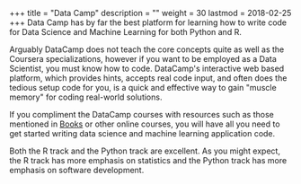 +++
title = "Data Camp"
description = ""
weight = 30
lastmod = 2018-02-25
+++
Data Camp has by far the best platform for learning how to write code for Data Science and Machine Learning for both Python and R.

Arguably DataCamp does not teach the core concepts quite as well as the Coursera specializations, however if you want to be employed as a Data Scientist, you must know how to code.  DataCamp's interactive web based platform, which provides hints, accepts real code input, and often does the tedious setup code for you, is a quick and effective way to gain "muscle memory" for coding real-world solutions.

If you compliment the DataCamp courses with resources such as those mentioned in [Books](/books/) or other online courses, you will have all you need to get started writing data science and machine learning application code.

Both the R track and the Python track are excellent.  As you might expect, the R track has more emphasis on statistics and the Python track has more emphasis on software development.